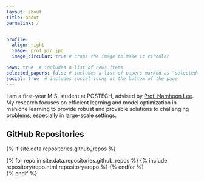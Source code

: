 ```yaml
---
layout: about
title: about
permalink: /


profile:
  align: right
  image: prof_pic.jpg
  image_circular: true # crops the image to make it circular

news: true  # includes a list of news items
selected_papers: false # includes a list of papers marked as "selected={true}"
social: true  # includes social icons at the bottom of the page
---
```


I am a first-year M.S. student at POSTECH, advised by [Prof. Namhoon Lee](https://namhoonlee.github.io). My research focuses on efficient learning and model optimization in mahicne learning to provide robust and provable solutions to challenging problems, especially in large-scale settings.


## GitHub Repositories

{% if site.data.repositories.github_repos %}
<div class="repositories d-flex flex-wrap flex-md-row flex-column justify-content-between align-items-center">
  {% for repo in site.data.repositories.github_repos %}
    {% include repository/repo.html repository=repo %}
  {% endfor %}
</div>
{% endif %}